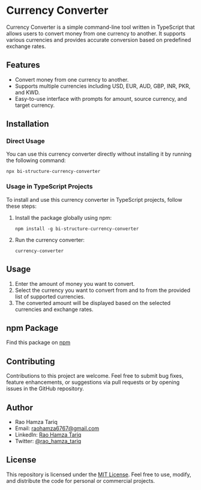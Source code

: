# Currency Converter

Currency Converter is a simple command-line tool written in TypeScript that allows users to convert money from one currency to another. It supports various currencies and provides accurate conversion based on predefined exchange rates.

## Features
- Convert money from one currency to another.
- Supports multiple currencies including USD, EUR, AUD, GBP, INR, PKR, and KWD.
- Easy-to-use interface with prompts for amount, source currency, and target currency.

## Installation
### Direct Usage
You can use this currency converter directly without installing it by running the following command:

```
npx bi-structure-currency-converter
```

### Usage in TypeScript Projects
To install and use this currency converter in TypeScript projects, follow these steps:

1. Install the package globally using npm:
   ```
   npm install -g bi-structure-currency-converter
   ```

2. Run the currency converter:
   ```
   currency-converter
   ```

## Usage
1. Enter the amount of money you want to convert.
2. Select the currency you want to convert from and to from the provided list of supported currencies.
3. The converted amount will be displayed based on the selected currencies and exchange rates.

## npm Package
Find this package on [npm](https://www.npmjs.com/package/bi-structure-currency-converter)

## Contributing
Contributions to this project are welcome. Feel free to submit bug fixes, feature enhancements, or suggestions via pull requests or by opening issues in the GitHub repository.

## Author

- Rao Hamza Tariq
- Email: raohamza6767@gmail.com
- LinkedIn: [Rao Hamza Tariq](https://www.linkedin.com/in/rao-hamza-tariq/)
- Twitter: [@rao_hamza_tariq](https://twitter.com/rao_hamza_tariq)

## License

This repository is licensed under the [MIT License](LICENSE). Feel free to use, modify, and distribute the code for personal or commercial projects.

